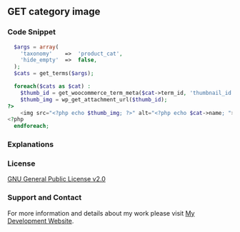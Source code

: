 ## GET category image

### Code Snippet

```php
  $args = array(
    'taxonomy'    =>  'product_cat',
    'hide_empty'  =>  false,
  );
  $cats = get_terms($args);

  foreach($cats as $cat) : 
    $thumb_id = get_woocommerce_term_meta($cat->term_id, 'thumbnail_id', true);
    $thumb_img = wp_get_attachment_url($thumb_id);
?>
    <img src="<?php echo $thumb_img; ?>" alt="<?php echo $cat->name; ">
<?php 
  endforeach;
```
### Explanations

### License

[GNU General Public License v2.0](https://github.com/dedewiweka/snippets/blob/main/LICENSE)

### Support and Contact

For more information and details about my work please visit [My Development Website](https://dede.wiweka.com/development).
